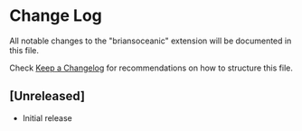 # Change Log

All notable changes to the "briansoceanic" extension will be documented in this file.

Check [Keep a Changelog](http://keepachangelog.com/) for recommendations on how to structure this file.

## [Unreleased]

- Initial release
